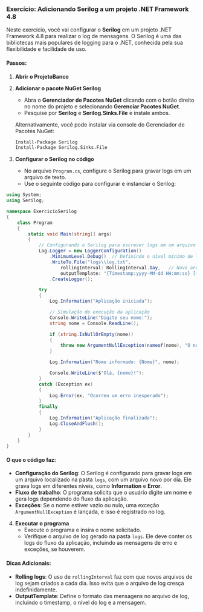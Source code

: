 ### Exercício: Adicionando Serilog a um projeto .NET Framework 4.8

Neste exercício, você vai configurar o **Serilog** em um projeto .NET Framework 4.8 para realizar o log de mensagens. O Serilog é uma das bibliotecas mais populares de logging para o .NET, conhecida pela sua flexibilidade e facilidade de uso.

#### Passos:

1. **Abrir o ProjetoBanco**
   
2. **Adicionar o pacote NuGet Serilog**
   - Abra o **Gerenciador de Pacotes NuGet** clicando com o botão direito no nome do projeto e selecionando **Gerenciar Pacotes NuGet**.
   - Pesquise por **Serilog** e **Serilog.Sinks.File** e instale ambos.
   
   Alternativamente, você pode instalar via console do Gerenciador de Pacotes NuGet:
   ```bash
   Install-Package Serilog
   Install-Package Serilog.Sinks.File
   ```

3. **Configurar o Serilog no código**
   - No arquivo `Program.cs`, configure o Serilog para gravar logs em um arquivo de texto.
   - Use o seguinte código para configurar e instanciar o Serilog:

```csharp
using System;
using Serilog;

namespace ExercicioSerilog
{
    class Program
    {
        static void Main(string[] args)
        {
            // Configurando o Serilog para escrever logs em um arquivo texto
            Log.Logger = new LoggerConfiguration()
                .MinimumLevel.Debug()  // Definindo o nível mínimo de log
                .WriteTo.File("logs\\log.txt", 
                    rollingInterval: RollingInterval.Day,   // Novo arquivo por dia
                    outputTemplate: "{Timestamp:yyyy-MM-dd HH:mm:ss} [{Level}] {Message}{NewLine}{Exception}")  // Formato da mensagem
                .CreateLogger();

            try
            {
                Log.Information("Aplicação iniciada");

                // Simulação de execução da aplicação
                Console.WriteLine("Digite seu nome:");
                string nome = Console.ReadLine();

                if (string.IsNullOrEmpty(nome))
                {
                    throw new ArgumentNullException(nameof(nome), "O nome não pode ser nulo ou vazio");
                }

                Log.Information("Nome informado: {Nome}", nome);

                Console.WriteLine($"Olá, {nome}!");
            }
            catch (Exception ex)
            {
                Log.Error(ex, "Ocorreu um erro inesperado");
            }
            finally
            {
                Log.Information("Aplicação finalizada");
                Log.CloseAndFlush();
            }
        }
    }
}
```

#### O que o código faz:
- **Configuração do Serilog**: O Serilog é configurado para gravar logs em um arquivo localizado na pasta `logs`, com um arquivo novo por dia. Ele grava logs em diferentes níveis, como **Information** e **Error**.
- **Fluxo de trabalho**: O programa solicita que o usuário digite um nome e gera logs dependendo do fluxo da aplicação.
- **Exceções**: Se o nome estiver vazio ou nulo, uma exceção `ArgumentNullException` é lançada, e isso é registrado no log.

4. **Executar o programa**
   - Execute o programa e insira o nome solicitado.
   - Verifique o arquivo de log gerado na pasta `logs`. Ele deve conter os logs do fluxo da aplicação, incluindo as mensagens de erro e exceções, se houverem.

#### Dicas Adicionais:
- **Rolling logs**: O uso de `rollingInterval` faz com que novos arquivos de log sejam criados a cada dia. Isso evita que o arquivo de log cresça indefinidamente.
- **OutputTemplate**: Define o formato das mensagens no arquivo de log, incluindo o timestamp, o nível do log e a mensagem.